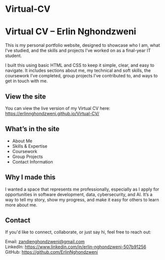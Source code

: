 # Virtual-CV
# Virtual CV – Erlin Nghondzweni

This is my personal portfolio website, designed to showcase who I am, what I’ve studied, and the skills and projects I’ve worked on as a final-year IT student.

I built this using basic HTML and CSS to keep it simple, clear, and easy to navigate. It includes sections about me, my technical and soft skills, the coursework I’ve completed, group projects I’ve contributed to, and ways to get in touch with me.

## View the site

You can view the live version of my Virtual CV here:  
https://erlinnghondzweni.github.io/Virtual-CV/

## What’s in the site

- About Me  
- Skills & Expertise  
- Coursework  
- Group Projects  
- Contact Information

## Why I made this

I wanted a space that represents me professionally, especially as I apply for opportunities in software development, data, cybersecurity, and AI. It’s a way to tell my story, show my progress, and make it easy for others to learn more about me.

## Contact

If you'd like to connect, collaborate, or just say hi, feel free to reach out:

Email: zandienghondzweni@gmail.com  
LinkedIn: https://www.linkedin.com/in/erlin-nghondzweni-507b91256  
GitHub: https://github.com/ErlinNghondzweni

